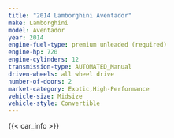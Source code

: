 ```yaml
---
title: "2014 Lamborghini Aventador"
make: Lamborghini
model: Aventador
year: 2014
engine-fuel-type: premium unleaded (required)
engine-hp: 720
engine-cylinders: 12
transmission-type: AUTOMATED_Manual
driven-wheels: all wheel drive
number-of-doors: 2
market-category: Exotic,High-Performance
vehicle-size: Midsize
vehicle-style: Convertible
---
```


{{< car_info >}}
